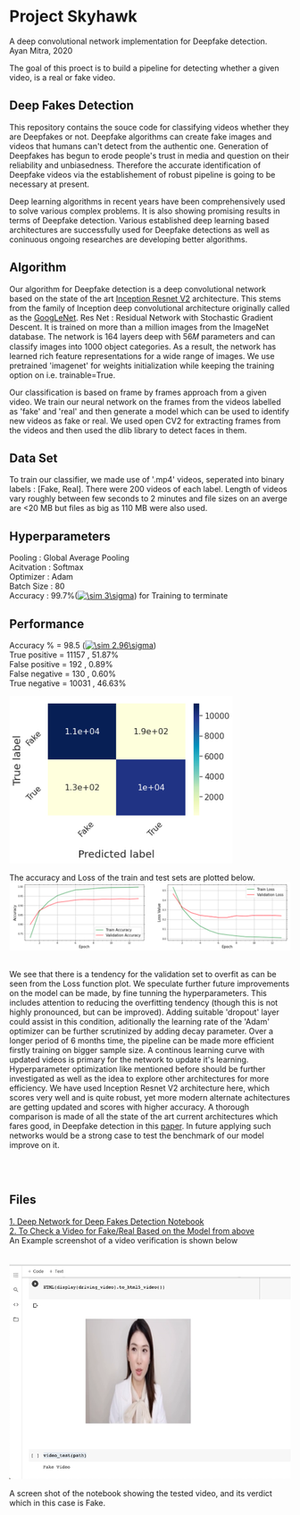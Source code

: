 # Project Skyhawk
A deep convolutional network implementation for Deepfake detection.<br>
Ayan Mitra, 2020 <br>


The goal of this proect is to build a pipeline for detecting whether a  given video, is a real or fake video. 


## Deep Fakes Detection
This repository contains the souce code for classifying videos whether they are Deepfakes or not. Deepfake algorithms can create fake images and videos that humans can't detect from the authentic one. Generation of Deepfakes has begun to erode people's trust in media and question on their reliability and unbiasedness. Therefore the accurate identification of Deepfake videos via the establishement of robust pipeline is going to be necessary at present. 

 Deep learning algorithms in recent years have been comprehensively used to solve various complex problems. It is also showing promising results in terms of Deepfake detection.  Various established deep learning based architectures are successfully used for Deepfake detections as well as coninuous ongoing researches are developing better algorithms.  

 

## Algorithm
Our algorithm for Deepfake detection is a deep convolutional network based on the state of the art    <a href="https://arxiv.org/pdf/1602.07261.pdf">Inception Resnet V2</a> architecture.    This stems from the family of Inception deep convolutional architecture originally called as the <a href="https://arxiv.org/abs/1409.4842">GoogLeNet</a>.  Res Net : Residual Network with Stochastic Gradient Descent. It is trained on more than a million images from the ImageNet database. The network is 164 layers deep with  56𝑀  parameters and can classify images into 1000 object categories. As a result, the network has learned rich feature representations for a wide range of images. We use pretrained 'imagenet' for weights initialization while keeping the training option on i.e. trainable=True. 

Our classification is based on frame by frames approach from a given video. We train our neural network on the frames from the videos labelled as 'fake' and 'real' and then generate a model which can be used to identify new videos as fake or real. 
We used open CV2 for extracting frames from the videos and then used the dlib library to detect faces in them. 

## Data Set


To train our classifier, we made use of '.mp4' videos, seperated into binary labels : [Fake, Real]. There were 200 videos of each label.  Length of videos vary roughly between few seconds to 2 minutes and file sizes on an averge are <20 MB but  files as big as 110 MB were also used.  

##  Hyperparameters   
Pooling      : Global Average Pooling<br>
Acitvation : Softmax<br>
Optimizer : Adam<br>
Batch Size : 80 <br>
Accuracy   : 99.7\%(<a href="https://www.codecogs.com/eqnedit.php?latex=\sim&space;3\sigma" target="_blank"><img src="https://latex.codecogs.com/gif.latex?\sim&space;3\sigma" title="\sim 3\sigma" /></a>) for Training to terminate 



## Performance

 Accuracy \% = 98.5 (<a href="https://www.codecogs.com/eqnedit.php?latex=\sim&space;2.96\sigma" target="_blank"><img src="https://latex.codecogs.com/gif.latex?\sim&space;2.96\sigma" title="\sim 2.96\sigma" /></a>)<br>
True positive = 11157 , 51.87\% <br>
False positive = 192 , 0.89\% <br>
False negative = 130 , 0.60\% <br>
True negative = 10031 , 46.63\%




<img src="confusion.png" width="400" />

<br>

The accuracy and Loss of the train and test sets are plotted below. 
<img src="loss2.png" width="1000" />

<br>
We see that there is a tendency for the validation set to overfit as can be seen from the Loss function plot. We speculate further future improvements on the model can be made, by fine tunning the hyperparameters. This includes attention to reducing the overfitting tendency (though this is not highly pronounced, but can be improved). Adding suitable 'dropout' layer could assist in this condition, aditionally the learning rate of the 'Adam' optimizer can be further scrutinized by adding decay parameter. Over a longer period of 6 months time, the pipeline can be made more efficient firstly training on bigger sample size. A continous learning curve with updated videos is primary for the network to update it's learning. Hyperparameter optimization like mentioned before  should be further investigated as well as the idea to explore other architectures for more efficiency. We have used Inception Resnet V2 architecture here, which scores very well and is quite robust, yet more modern alternate achitectures are getting updated and scores with higher accuracy. A thorough comparison is made of all the state of the art current architectures which fares good, in Deepfake detection in this <a href="https://arxiv.org/abs/1911.04252">paper</a>. In future applying such networks would be a strong case to test the benchmark of our model improve on it.

<br><br>
## Files
[1. Deep Network for Deep Fakes Detection Notebook](https://github.com/am610/DeepFake/blob/main/Sentinel.ipynb)<br>
[2. To Check a Video for Fake/Real Based on the Model from above](https://github.com/am610/DeepFake/blob/main/Sentinel_II_Video_Check.ipynb)<br>
An Example screenshot of a video verification is shown below  
<br><br>
![Alt text](Screen.png?raw=true "Title")

A screen shot of the notebook showing the tested video, and its verdict which in this case is Fake.
